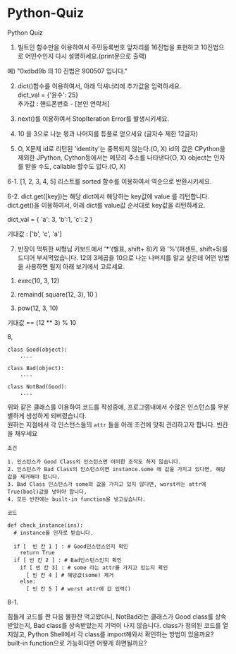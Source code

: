 # Python-Quiz

Python Quiz


1. 빌트인 함수만을 이용하여서 주민등록번호 앞자리를 16진법을 표현하고 10진법으로 어떤수인지 다시 설명하세요.(print문으로 출력)

예) "0xdbd9b 의 10 진법은  900507 입니다."


2. dict()함수를 이용하여서, 아래 딕셔너리에 추가값을 입력하세요.   
dict_val = {'윤수': 25}   
추가값 : 핸드폰번호 - [본인 연락처]    


3. next()를 이용하여서 StopIteration Error를 발생시키세요.


4. 10 을 3으로 나눈 몫과 나머지를 튜플로 얻으세요 (글자수 제한 12글자)


5. O, X문제
id로 리턴된 'identity'는 중복되지 않는다.(O, X)
id의 값은 CPython을 제외한 JPython, Cython등에서는 메모리 주소를 나타낸다(O, X)
object는 인자를 받을 수도, callable 할수도 없다.(O, X)


6-1. 
[1, 2, 3, 4, 5] 리스트를 sorted 함수를 이용하여서 역순으로 반환시키세요.

6-2.
dict.get([key])는 해당 dict에서 해당하는 key값에 value 를 리턴합니다.
dict.get()을 이용하여서, 아래 dict를 value값 순서대로 key값을 리턴하세요.

dict_val = { 'a': 3, 'b':1, 'c': 2 }

기대값 : ['b', 'c', 'a']



7. 반장이 먹튀한 씨형님 키보드에서 '*'(별표, shift+ 8)키 와 '%'(퍼센트, shift+5)를 드디어 부셔먹었습니다.
  12의 3제곱을 10으로 나눈 나머지를 알고 싶은데 어떤 방법을 사용하면 될지 아래 보기에서 고르세요.

1) exec(10, 3, 12)

2) remaind( square(12, 3), 10 )

3) pow(12, 3, 10)

기대값 == (12 ** 3) % 10



8, 

```
class Good(object):
    ....
    
class Bad(object):
    ....
    
class NotBad(Good):
    ....
```

위와 같은 클래스를 이용하여 코드를 작성중에, 프로그램내에서 수많은 인스턴스를 무분별하게 생성하게 되버렸습니다.  
원하는 지점에서 각 인스턴스들의 `attr` 들을 아래 조건에 맞춰 관리하고자 합니다.
빈칸을 채우세요

```
조건

1. 인스턴스가 Good Class의 인스턴스면 어떠한 조작도 하지 않습니다.
2. 인스턴스가 Bad Class의 인스턴스이면 instance.some 에 값을 가지고 있다면, 해당 값을 제거해야 합니다.
3. Bad Class 인스턴스가 some의 값을 가지고 있지 않다면, worst라는 attr에 True(bool)값을 넣어야 합니다.
4. 모든 빈칸에는 built-in function을 넣고싶습니다.
```


```
코드

def check_instance(ins):
  # instance를 인자로 받습니다.
  
  if [  빈 칸 1 ] : # Good인스턴스인지 확인
    return True
  if [ 빈 칸 2 ] : # Bad인스턴스인지 확인
    if [ 빈 칸 3] : # some 라는 attr를 가지고 있는지 확인
      [ 빈 칸 4 ] # 해당값(some) 제거    
    else:
      [ 빈 칸 5 ] # worst attr에 값 입력()

```


8-1.

힘들게 코드를 짠 다음 물한잔 먹고왔더니, NotBad라는 클래스가 Good class를 상속받았는지, Bad class를 상속받았는지 기억이 나지 않습니다.
class가 정의된 코드를 열지않고, Python Shell에서 각 class를 import해와서 확인하는 방법이 있을까요?
built-in function으로 가능하다면  어떻게 하면될까요?

